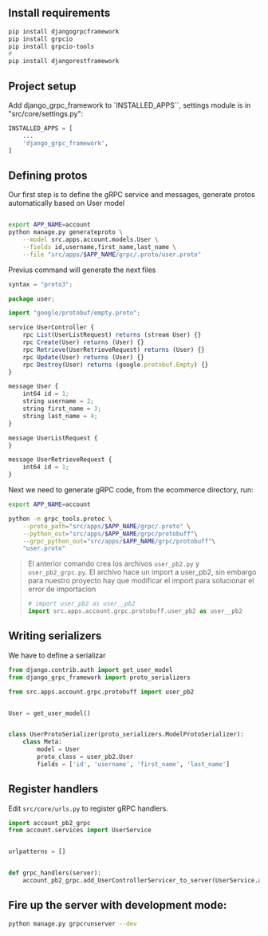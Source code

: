 ## Install requirements

```bash
pip install djangogrpcframework
pip install grpcio
pip install grpcio-tools
# 
pip install djangorestframework
```

## Project setup

Add django_grpc_framework to `INSTALLED_APPS``, settings module is in "src/core/settings.py":
```py
INSTALLED_APPS = [
    ...
    'django_grpc_framework',
]
```

## Defining protos

Our first step is to define the gRPC service and messages, generate protos automatically based on User model
```bash

export APP_NAME=account
python manage.py generateproto \
    --model src.apps.account.models.User \
    --fields id,username,first_name,last_name \
    --file "src/apps/$APP_NAME/grpc/.proto/user.proto"

```

Previus command will generate the next files
```ts
syntax = "proto3";

package user;

import "google/protobuf/empty.proto";

service UserController {
    rpc List(UserListRequest) returns (stream User) {}
    rpc Create(User) returns (User) {}
    rpc Retrieve(UserRetrieveRequest) returns (User) {}
    rpc Update(User) returns (User) {}
    rpc Destroy(User) returns (google.protobuf.Empty) {}
}

message User {
    int64 id = 1;
    string username = 2;
    string first_name = 3;
    string last_name = 4;
}

message UserListRequest {
}

message UserRetrieveRequest {
    int64 id = 1;
}
```


Next we need to generate gRPC code, from the ecommerce directory, run:

```bash
export APP_NAME=account

python -m grpc_tools.protoc \
    --proto_path="src/apps/$APP_NAME/grpc/.proto" \
    --python_out="src/apps/$APP_NAME/grpc/protobuff"\
    --grpc_python_out="src/apps/$APP_NAME/grpc/protobuff"\
    "user.proto"
```


> El anterior comando crea los archivos `user_pb2.py` y `user_pb2_grpc.py`. El archivo hace un import a user_pb2, sin embargo para nuestro proyecto hay que modificar el import para solucionar el error de importacion
>
>    ```py
>    # import user_pb2 as user__pb2
>    import src.apps.account.grpc.protobuff.user_pb2 as user__pb2
>    ```


## Writing serializers

We have to define a serializar
```py
from django.contrib.auth import get_user_model
from django_grpc_framework import proto_serializers

from src.apps.account.grpc.protobuff import user_pb2


User = get_user_model()


class UserProtoSerializer(proto_serializers.ModelProtoSerializer):
    class Meta:
        model = User
        proto_class = user_pb2.User
        fields = ['id', 'username', 'first_name', 'last_name']

```


## Register handlers

Edit `src/core/urls.py` to register gRPC handlers. 
```py
import account_pb2_grpc
from account.services import UserService


urlpatterns = []


def grpc_handlers(server):
    account_pb2_grpc.add_UserControllerServicer_to_server(UserService.as_servicer(), server)

```


##  Fire up the server with development mode:
```bash
python manage.py grpcrunserver --dev
```